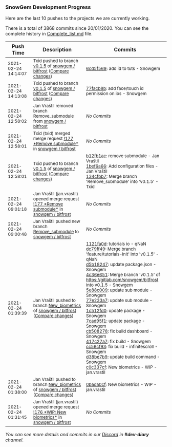 
### SnowGem Development Progress

Here are the last 10 pushes to the projects we are currently working.

There is a total of 3868 commits since 20/01/2020. You can see the complete history in
 [Complete_list.md](Complete_list.md) file.

| Push Time | Description | Commits |
| --- | --- | --- |
| <sub>2021-02-24 14:14:07</sub> | <sub>Txid pushed to branch [v0\.1\.5](https://gitlab.com/snowgem/bitfrost/commits/v0.1.5) of [snowgem / bitfrost](https://gitlab.com/snowgem/bitfrost) ([Compare changes](https://gitlab.com/snowgem/bitfrost/compare/77facb8b4bb5d297d10f0bcd8678f3be5d41a89f...6cd5f5692ebb57aee7911725ea2b34c6bf09a1e2))</sub> | <sub>[6cd5f569](https://gitlab.com/snowgem/bitfrost/-/commit/6cd5f5692ebb57aee7911725ea2b34c6bf09a1e2): add id to tuts - Snowgem</sub> |
| <sub>2021-02-24 14:13:08</sub> | <sub>Txid pushed to branch [v0\.1\.5](https://gitlab.com/snowgem/bitfrost/commits/v0.1.5) of [snowgem / bitfrost](https://gitlab.com/snowgem/bitfrost) ([Compare changes](https://gitlab.com/snowgem/bitfrost/compare/134cfbb74bd66458a01273f807ef788af0a30e9c...77facb8b4bb5d297d10f0bcd8678f3be5d41a89f))</sub> | <sub>[77facb8b](https://gitlab.com/snowgem/bitfrost/-/commit/77facb8b4bb5d297d10f0bcd8678f3be5d41a89f): add face/touch id permission on ios - Snowgem</sub> |
| <sub>2021-02-24 12:58:02</sub> | <sub>Jan Vraštil removed branch Remove_submodule from [snowgem / bitfrost](https://gitlab.com/snowgem/bitfrost)</sub> | <sub>_No Commits_</sub> |
| <sub>2021-02-24 12:58:01</sub> | <sub>Txid (txid) merged merge request [\!177 \*Remove submodule\*](https://gitlab.com/snowgem/bitfrost/-/merge_requests/177) in [snowgem / bitfrost](https://gitlab.com/snowgem/bitfrost)</sub> | <sub>_No Commits_</sub> |
| <sub>2021-02-24 12:58:01</sub> | <sub>Txid pushed to branch [v0\.1\.5](https://gitlab.com/snowgem/bitfrost/commits/v0.1.5) of [snowgem / bitfrost](https://gitlab.com/snowgem/bitfrost) ([Compare changes](https://gitlab.com/snowgem/bitfrost/compare/d38be7b9a71c53cb5668d39296fe254e826c8f4b...134cfbb74bd66458a01273f807ef788af0a30e9c))</sub> | <sub>[b12fb1ac](https://gitlab.com/snowgem/bitfrost/-/commit/b12fb1acfa03a941330fb1b217cbdeb60705f014): remove submodule - Jan Vraštil<br>[1bef6a66](https://gitlab.com/snowgem/bitfrost/-/commit/1bef6a666e8ba857d1f2f2ad598ca54248c277f0): Add configuration files - Jan Vraštil<br>[134cfbb7](https://gitlab.com/snowgem/bitfrost/-/commit/134cfbb74bd66458a01273f807ef788af0a30e9c): Merge branch 'Remove_submodule' into 'v0.1.5' - Txid</sub> |
| <sub>2021-02-24 09:01:18</sub> | <sub>Jan Vraštil (jan.vrastil) opened merge request [\!177 \*Remove submodule\*](https://gitlab.com/snowgem/bitfrost/-/merge_requests/177) in [snowgem / bitfrost](https://gitlab.com/snowgem/bitfrost)</sub> | <sub>_No Commits_</sub> |
| <sub>2021-02-24 09:00:48</sub> | <sub>Jan Vraštil pushed new branch [Remove\_submodule](https://gitlab.com/snowgem/bitfrost/commits/Remove_submodule) to [snowgem / bitfrost](https://gitlab.com/snowgem/bitfrost)</sub> | <sub>_No Commits_</sub> |
| <sub>2021-02-24 01:39:39</sub> | <sub>Jan Vraštil pushed to branch [New\_biometrics](https://gitlab.com/snowgem/bitfrost/commits/New_biometrics) of [snowgem / bitfrost](https://gitlab.com/snowgem/bitfrost) ([Compare changes](https://gitlab.com/snowgem/bitfrost/compare/0bada0cfde4ee76e2601bb2086ff53cf0885b0d4...c0c337cf7675c0fc173b963e55edaa54dbc203b6))</sub> | <sub>[1121fa0d](https://gitlab.com/snowgem/bitfrost/-/commit/1121fa0dd509f4cc164a29fb356d41e7c36ffc27): tutorials io - qNaN<br>[dc79ff49](https://gitlab.com/snowgem/bitfrost/-/commit/dc79ff499a164d1ad40324ab7e055ff25ba4df04): Merge branch 'feature/tutorials-init' into 'v0.1.5' - qNaN<br>[d5b18247](https://gitlab.com/snowgem/bitfrost/-/commit/d5b182472e21caf1fbfafe90eb4985a1fbec64c8): update package.json - Snowgem<br>[4c36e651](https://gitlab.com/snowgem/bitfrost/-/commit/4c36e65162b21c4e0042591fb170fe05469ca98b): Merge branch 'v0.1.5' of https://gitlab.com/snowgem/bitfrost into v0.1.5 - Snowgem<br>[5e88c009](https://gitlab.com/snowgem/bitfrost/-/commit/5e88c009e651f8783237ba951337670c70dfc65d): update sub module - Snowgem<br>[77e233a7](https://gitlab.com/snowgem/bitfrost/-/commit/77e233a7da9b49caccfef4edbe950b9a53b9b092): update sub module - Snowgem<br>[1c512fd0](https://gitlab.com/snowgem/bitfrost/-/commit/1c512fd0e84b0626686ce42a2b96c5a998bb4934): update package - Snowgem<br>[7cad95f1](https://gitlab.com/snowgem/bitfrost/-/commit/7cad95f1ab7c318e0b08cf76ab987a4ca7b996b2): update package - Snowgem<br>[cb508278](https://gitlab.com/snowgem/bitfrost/-/commit/cb508278f8b1daa0e5e6ad578600a0acdbeb94cf): fix build dashboard - Snowgem<br>[417c27a7](https://gitlab.com/snowgem/bitfrost/-/commit/417c27a72b230700a1957a78058f9d749c09f487): fix build - Snowgem<br>[cc56cf93](https://gitlab.com/snowgem/bitfrost/-/commit/cc56cf93d4138b71c0b24a1f9a25b9c41f4da42c): fix build - infinitescroll - Snowgem<br>[d38be7b9](https://gitlab.com/snowgem/bitfrost/-/commit/d38be7b9a71c53cb5668d39296fe254e826c8f4b): update build command - Snowgem<br>[c0c337cf](https://gitlab.com/snowgem/bitfrost/-/commit/c0c337cf7675c0fc173b963e55edaa54dbc203b6): New biometrics - WIP - jan.vrastil</sub> |
| <sub>2021-02-24 01:38:00</sub> | <sub>Jan Vraštil pushed to branch [New\_biometrics](https://gitlab.com/snowgem/bitfrost/commits/New_biometrics) of [snowgem / bitfrost](https://gitlab.com/snowgem/bitfrost) ([Compare changes](https://gitlab.com/snowgem/bitfrost/compare/d38be7b9a71c53cb5668d39296fe254e826c8f4b...0bada0cfde4ee76e2601bb2086ff53cf0885b0d4))</sub> | <sub>[0bada0cf](https://gitlab.com/snowgem/bitfrost/-/commit/0bada0cfde4ee76e2601bb2086ff53cf0885b0d4): New biometrics - WIP - jan.vrastil</sub> |
| <sub>2021-02-24 01:31:45</sub> | <sub>Jan Vraštil (jan.vrastil) opened merge request [\!176 \*WIP: New biometrics\*](https://gitlab.com/snowgem/bitfrost/-/merge_requests/176) in [snowgem / bitfrost](https://gitlab.com/snowgem/bitfrost)</sub> | <sub>_No Commits_</sub> |

_You can see more details and commits in our [Discord](https://discord.gg/zumGnbg) in **#dev-diary** channel._

